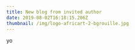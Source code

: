 ```yaml
---
title: New blog from invited author
date: 2019-08-02T16:18:15.206Z
thumbnail: /img/logo-africart-2-bgrouille.jpg
---
```

yo
